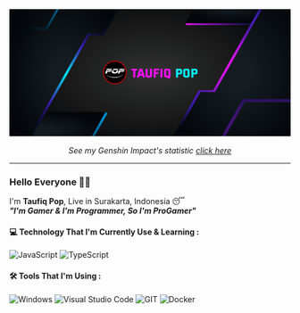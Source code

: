 <img src="./profile.png">

<p align="center">
  <i>
    See my Genshin Impact's statistic <a href="https://enka.network/u/taufiqpop99/2OERKM/10000046/3249039">click here</a>
  </i>
</p>

---

### Hello Everyone 👋😁

I'm **Taufiq Pop**, Live in Surakarta, Indonesia 😴<br>
_**"I'm Gamer & I'm Programmer, So I'm ProGamer"**_

#### :computer: Technology That I'm Currently Use & Learning :
![JavaScript](https://img.shields.io/badge/javascript-%231F1F1F.svg?style=for-the-badge&logo=javascript)
![TypeScript](https://img.shields.io/badge/typescript-%230175C2.svg?style=for-the-badge&logo=typescript&logoColor=white)

#### 🛠 Tools That I'm Using :
![Windows](https://img.shields.io/badge/Windows-%230175C2.svg?style=for-the-badge&logo=windows)
![Visual Studio Code](https://img.shields.io/badge/Visual%20Studio%20Code-%230175C2.svg?style=for-the-badge&logo=visual-studio-code)
![GIT](https://img.shields.io/badge/GIT-%230175C2.svg?style=for-the-badge&color=white&logo=git)
![Docker](https://img.shields.io/badge/Docker-%230175C2.svg?style=for-the-badge&logo=docker&logoColor=white)